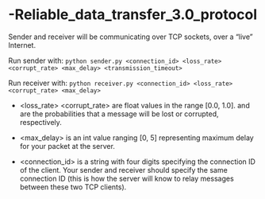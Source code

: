 # -Reliable_data_transfer_3.0_protocol
Sender and receiver will be communicating over TCP sockets, over a “live” Internet. 

Run sender with: `python sender.py <connection_id> <loss_rate> <corrupt_rate> <max_delay> <transmission_timeout>`

Run receiver with: `python receiver.py <connection_id> <loss_rate> <corrupt_rate> <max_delay>`

* <loss_rate> <corrupt_rate> are float values in the range [0.0, 1.0]. <loss rate> and 
<corrupt rate> are the probabilities that a message will be lost or corrupted, 
respectively. 
  
* <max_delay> is an int value ranging [0, 5] representing maximum delay for your 
packet at the server.

* <connection_id> is a string with four digits specifying the connection ID of the client.
Your sender and receiver should specify the same connection ID (this is how the 
server will know to relay messages between these two TCP clients).
